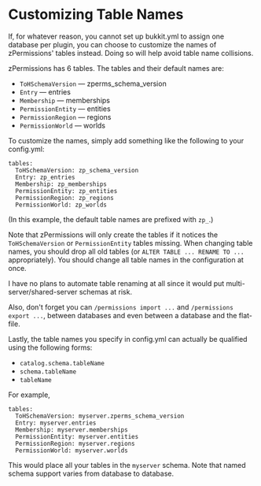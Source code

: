 # Customizing Table Names #

If, for whatever reason, you cannot set up bukkit.yml to assign one database per plugin, you can choose to customize the names of zPermissions' tables instead. Doing so will help avoid table name collisions.

zPermissions has 6 tables. The tables and their default names are:

*   `ToHSchemaVersion` &mdash; zperms\_schema_version
*   `Entry` &mdash; entries
*   `Membership` &mdash; memberships
*   `PermissionEntity` &mdash; entities
*   `PermissionRegion` &mdash; regions
*   `PermissionWorld` &mdash; worlds

To customize the names, simply add something like the following to your config.yml:

    tables:
      ToHSchemaVersion: zp_schema_version
      Entry: zp_entries
      Membership: zp_memberships
      PermissionEntity: zp_entities
      PermissionRegion: zp_regions
      PermissionWorld: zp_worlds

(In this example, the default table names are prefixed with `zp_`.)

Note that zPermissions will only create the tables if it notices the `ToHSchemaVersion` or `PermissionEntity` tables missing. When changing table names, you should drop all old tables (or `ALTER TABLE ... RENAME TO ...` appropriately). You should change all table names in the configuration at once.

I have no plans to automate table renaming at all since it would put multi-server/shared-server schemas at risk.

Also, don't forget you can `/permissions import ...` and `/permissions export ...`, between databases and even between a database and the flat-file.

Lastly, the table names you specify in config.yml can actually be qualified using the following forms:

*   `catalog.schema.tableName`
*   `schema.tableName`
*   `tableName`

For example,

    tables:
      ToHSchemaVersion: myserver.zperms_schema_version
      Entry: myserver.entries
      Membership: myserver.memberships
      PermissionEntity: myserver.entities
      PermissionRegion: myserver.regions
      PermissionWorld: myserver.worlds

This would place all your tables in the `myserver` schema. Note that named schema support varies from database to database.
